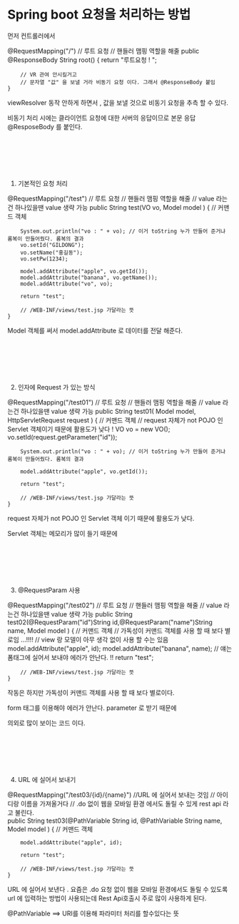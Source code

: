 # Spring boot 요청을 처리하는 방법 

먼저 컨트롤러에서 

@RequestMapping("/") // 루트 요청  // 핸들러 맴핑 역할을 해줄 
	public @ResponseBody String root() {
		return "루트요청 ! "; 
		
		// VR 관여 안시킬거고 
		// 문자열 "값" 을 보낼 거라 비동기 요청 이다. 그래서 @ResponseBody 붙임 
	}
viewResolver 동작 안하게 하면서 , 값을 보낼 것으로 비동기 요청을 추측 할 수 있다. 

비동기 처리 시에는 클라이언트 요청에 대한 서버의 응답이므로 본문 응답 @ResposeBody 를 붙인다. 

​

​

​

1. 기본적인 요청 처리 

@RequestMapping("/test") // 루트 요청  // 핸들러 맴핑 역할을 해줄  // value 라는건 하나있을땐 value 생략 가능 
	public String test(VO vo, Model model ) { // 커맨드 객체
		
		System.out.println("vo : " + vo); // 이거 toString 누가 만들어 준거냐 롬복이 만들어줬다. 롬복의 결과
		vo.setId("GILDONG");
		vo.setName("홍길동");
		vo.setPw(1234);
	
		model.addAttribute("apple", vo.getId());
		model.addAttribute("banana", vo.getName());
		model.addAttribute("vo", vo);
		
        return "test"; 
	
		// /WEB-INF/views/test.jsp 가달라는 뜻 
	}
Model 객체를 써서 model.addAttribute 로 데이터를 전달 해준다. 

​

​

​

2. 인자에 Request 가 있는 방식

@RequestMapping("/test01") // 루트 요청  // 핸들러 맴핑 역할을 해줄  // value 라는건 하나있을땐 value 생략 가능 
	public String test01( Model model, HttpServletRequest request ) { // 커맨드 객체
		// request 자체가 not POJO 인 Servlet 객체이기 때문에 활용도가 낮다 ! 
		VO vo = new VO();
		vo.setId(request.getParameter("id"));
		
		System.out.println("vo : " + vo); // 이거 toString 누가 만들어 준거냐 롬복이 만들어줬다. 롬복의 결과
		
		model.addAttribute("apple", vo.getId());
		
		return "test"; 
		
		// /WEB-INF/views/test.jsp 가달라는 뜻 
	}
request 자체가 not POJO 인 Servlet 객체 이기 때문에 활용도가 낮다. 

Servlet 객체는 메모리가 많이 들기 때문에 

​

​

​

3. @RequestParam 사용 

@RequestMapping("/test02") // 루트 요청  // 핸들러 맴핑 역할을 해줄  // value 라는건 하나있을땐 value 생략 가능 
	public String test02(@RequestParam("id")String id,@RequestParam("name")String name, Model model ) { // 커맨드 객체
		// 가독성이 커맨드 객체를 사용 할 때 보다 별로임 ...!!!! 
        // view 랑 모델이 아무 생각  없이 사용 할 수는 있음  
		model.addAttribute("apple", id);
		model.addAttribute("banana", name);
		// 얘는 폼태그에 실어서 보내야 에러가 안난다. !!
		return "test"; 
		
		// /WEB-INF/views/test.jsp 가달라는 뜻 
	}
작동은 하지만 가독성이 커맨드 객체를 사용 할 때 보다 별로이다. 

form 태그를 이용해야 에러가 안난다. parameter 로 받기 때문에 

의외로 많이 보이는 코드 이다. 

​

​

​

4. URL 에 실어서 보내기 

@RequestMapping("/test03/{id}/{name}") //URL 에 실어서 보내는 것임 // 아이디랑 이름을 가져올거다 
          // .do 없이 웹을 모바일 환경 에서도 돌릴 수 있게  rest api 라고 불린다.  
	public String test03(@PathVariable String id, @PathVariable String name, Model model  ) { // 커맨드 객체
		
		
		model.addAttribute("apple", id);
		
		return "test"; 
		
		// /WEB-INF/views/test.jsp 가달라는 뜻 
	}
URL 에 실어서 보낸다 . 요즘은 .do 요청 없이 웹을 모바일 환경에서도 돌릴 수 있도록 url 에 입력하는 방법이 사용되는데 Rest Api호출시 주로 많이 사용하게 된다.

@PathVariable  ==> URI를 이용해 파라미터 처리를 할수있다는 뜻
